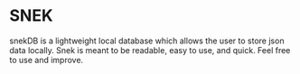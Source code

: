 # SNEK

snekDB is a lightweight local database which allows the user to store json data locally. Snek is meant to be readable, easy to use, and quick. Feel free to use and improve.

